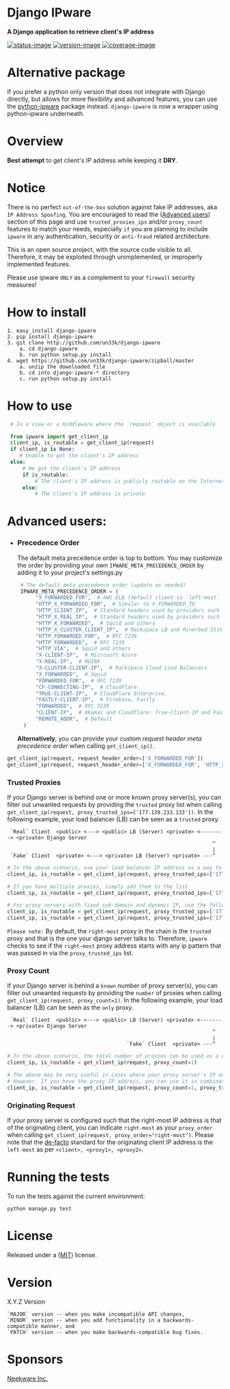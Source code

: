 # Django IPware 

**A Django application to retrieve client's IP address**

[![status-image]][status-link]
[![version-image]][version-link]
[![coverage-image]][coverage-link]

# Alternative package

If you prefer a python only version that does not integrate with Django directly, but allows for more flexibility and advanced features, you can use the [python-ipware](https://github.com/un33k/python-ipware) package instead. `django-ipware` is now a wrapper using python-ipware underneath.

# Overview

**Best attempt** to get client's IP address while keeping it **DRY**.

# Notice

There is no perfect `out-of-the-box` solution against fake IP addresses, aka `IP Address Spoofing`.
You are encouraged to read the ([Advanced users](README.md#advanced-users)) section of this page and
use `trusted_proxies_ips` and/or `proxy_count` features to match your needs, especially `if` you are
planning to include `ipware` in any authentication, security or `anti-fraud` related architecture.

This is an open source project, with the source code visible to all. Therefore, it may be exploited through unimplemented, or improperly implemented features.

Please use ipware `ONLY` as a complement to your `firewall` security measures!

# How to install

    1. easy_install django-ipware
    2. pip install django-ipware
    3. git clone http://github.com/un33k/django-ipware
        a. cd django-ipware
        b. run python setup.py install
    4. wget https://github.com/un33k/django-ipware/zipball/master
        a. unzip the downloaded file
        b. cd into django-ipware-* directory
        c. run python setup.py install

# How to use

```python
 # In a view or a middleware where the `request` object is available

 from ipware import get_client_ip
 client_ip, is_routable = get_client_ip(request)
 if client_ip is None:
    # Unable to get the client's IP address
 else:
     # We got the client's IP address
     if is_routable:
         # The client's IP address is publicly routable on the Internet
     else:
         # The client's IP address is private
```

# Advanced users:

- ### Precedence Order

  The default meta precedence order is top to bottom. You may customize the order
  by providing your own `IPWARE_META_PRECEDENCE_ORDER` by adding it to your project's settings.py

  ```python
   # The default meta precedence order (update as needed)
   IPWARE_META_PRECEDENCE_ORDER = (
        "X_FORWARDED_FOR",  # AWS ELB (default client is `left-most` [`<client>, <proxy1>, <proxy2>`])
        "HTTP_X_FORWARDED_FOR",  # Similar to X_FORWARDED_TO
        "HTTP_CLIENT_IP",  # Standard headers used by providers such as Amazon EC2, Heroku etc.
        "HTTP_X_REAL_IP",  # Standard headers used by providers such as Amazon EC2, Heroku etc.
        "HTTP_X_FORWARDED",  # Squid and others
        "HTTP_X_CLUSTER_CLIENT_IP",  # Rackspace LB and Riverbed Stingray
        "HTTP_FORWARDED_FOR",  # RFC 7239
        "HTTP_FORWARDED",  # RFC 7239
        "HTTP_VIA",  # Squid and others
        "X-CLIENT-IP",  # Microsoft Azure
        "X-REAL-IP",  # NGINX
        "X-CLUSTER-CLIENT-IP",  # Rackspace Cloud Load Balancers
        "X_FORWARDED",  # Squid
        "FORWARDED_FOR",  # RFC 7239
        "CF-CONNECTING-IP",  # CloudFlare
        "TRUE-CLIENT-IP",  # CloudFlare Enterprise,
        "FASTLY-CLIENT-IP",  # Firebase, Fastly
        "FORWARDED",  # RFC 7239
        "CLIENT-IP",  # Akamai and Cloudflare: True-Client-IP and Fastly: Fastly-Client-IP
        "REMOTE_ADDR",  # Default
    )
  ```

  **Alternatively**, you can provide your custom _request header meta precedence order_ when calling `get_client_ip()`.

```python
get_client_ip(request, request_header_order=['X_FORWARDED_FOR'])
get_client_ip(request, request_header_order=['X_FORWARDED_FOR', 'HTTP_X_FORWARDED_FOR'])
```

### Trusted Proxies

If your Django server is behind one or more known proxy server(s), you can filter out unwanted requests
by providing the `trusted` proxy list when calling `get_client_ip(request, proxy_trusted_ips=['177.139.233.133'])`.
In the following example, your load balancer (LB) can be seen as a `trusted` proxy.

```
 `Real` Client  <public> <---> <public> LB (Server) <private> <--------> <private> Django Server
                                                                   ^
                                                                   |
 `Fake` Client  <private> <---> <private> LB (Server) <private> ---^
```

```python
# In the above scenario, use your load balancer IP address as a way to filter out unwanted requests.
client_ip, is_routable = get_client_ip(request, proxy_trusted_ips=['177.139.233.133'])

# If you have multiple proxies, simply add them to the list
client_ip, is_routable = get_client_ip(request, proxy_trusted_ips=['177.139.233.133', '177.139.233.134'])

# For proxy servers with fixed sub-domain and dynamic IP, use the following pattern.
client_ip, is_routable = get_client_ip(request, proxy_trusted_ips=['177.139.', '177.140'])
client_ip, is_routable = get_client_ip(request, proxy_trusted_ips=['177.139.233.', '177.139.240'])
```

`Please note:` By default, the `right-most` proxy in the chain is the `trusted` proxy and that is the one your django
server talks to. Therefore, `ipware` checks to see if the `right-most` proxy address starts with any ip pattern that was
passed in via the `proxy_trusted_ips` list.

### Proxy Count

If your Django server is behind a `known` number of proxy server(s), you can filter out unwanted requests
by providing the `number` of proxies when calling `get_client_ip(request, proxy_count=1)`.
In the following example, your load balancer (LB) can be seen as the `only` proxy.

```
 `Real` Client  <public> <---> <public> LB (Server) <private> <--------> <private> Django Server
                                                                   ^
                                                                   |
                                       `Fake` Client  <private> ---^
```

```python
# In the above scenario, the total number of proxies can be used as a way to filter out unwanted requests.
client_ip, is_routable = get_client_ip(request, proxy_count=1)

# The above may be very useful in cases where your proxy server's IP address is assigned dynamically.
# However, If you have the proxy IP address, you can use it in combination to the proxy count.
client_ip, is_routable = get_client_ip(request, proxy_count=1, proxy_trusted_ips=['177.139.233.133'])
```

### Originating Request

If your proxy server is configured such that the right-most IP address is that of the originating client, you
can indicate `right-most` as your `proxy_order` when calling `get_client_ip(request, proxy_order="right-most")`.
Please note that the [de-facto](https://developer.mozilla.org/en-US/docs/Web/HTTP/Headers/X-Forwarded-For) standard
for the originating client IP address is the `left-most` as per `<client>, <proxy1>, <proxy2>`.

# Running the tests

To run the tests against the current environment:

    python manage.py test

# License

Released under a ([MIT](LICENSE)) license.

# Version

X.Y.Z Version

    `MAJOR` version -- when you make incompatible API changes,
    `MINOR` version -- when you add functionality in a backwards-compatible manner, and
    `PATCH` version -- when you make backwards-compatible bug fixes.

[status-image]: https://github.com/un33k/django-ipware/actions/workflows/ci.yml/badge.svg
[status-link]: https://github.com/un33k/django-ipware/actions/workflows/ci.yml
[version-image]: https://img.shields.io/pypi/v/django-ipware.svg
[version-link]: https://pypi.python.org/pypi/django-ipware
[coverage-image]: https://coveralls.io/repos/un33k/django-ipware/badge.svg
[coverage-link]: https://coveralls.io/r/un33k/django-ipware

# Sponsors

[Neekware Inc.](http://neekware.com)
